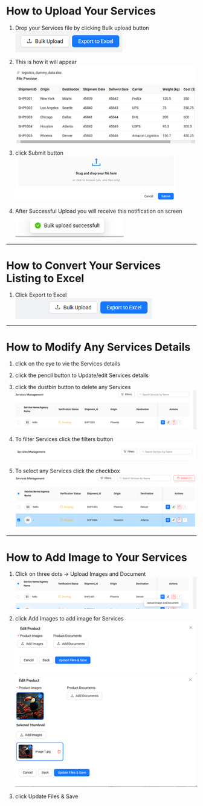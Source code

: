 # How to Upload Your Services

1. Drop your Services file by clicking Bulk upload button  
![](VD_1.png)

2. This is how it will appear  
![](VD_2.png)

3. click Submit button  
![](VD_3.png)

4. After Successful Upload you will receive this notification on screen  
![](VD_4.png)

---

# How to Convert Your Services Listing to Excel

1. Click Export to Excel  
![](VD_5.png)

---

# How to Modify Any Services Details

1. click on the eye to vie the Services details  
2. click the pencil button to Update/edit Services details  
3. click the dustbin button to delete any Services  
![](VD_6.png)

4. To filter Services click the filters button  
![](VD_7.png)

5. To select any Services click the checkbox  
![](VD_8.png)

---

# How to Add Image to Your Services

1. Click on three dots → Upload Images and Document  
![](VD_9.png)

2. click Add Images to add image for Services  
![](VD_10.png)
![](VD_11.png)

4. click Update Files & Save
